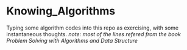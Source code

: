 # Knowing_Algorithms
Typing some algorithm codes into this repo as exercising, with some instantaneous thoughts.
_note: most of the lines refered from the book Problem Solving with Algorithms and Data Structure_

